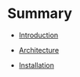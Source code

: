 # Summary

* [Introduction](README.md)

* [Architecture](/Architecture.md)

* [Installation](https://www.gitbook.com/book/sniper-framework/sniper-doc/edit#)



